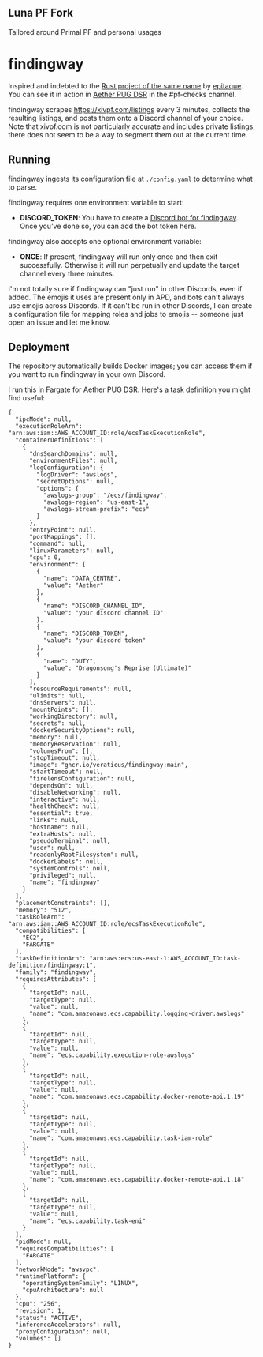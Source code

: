 ## Luna PF Fork 

Tailored around Primal PF and personal usages

# findingway

Inspired and indebted to the [Rust project of the same name](https://github.com/epitaque/findingway/) by [epitaque](https://github.com/epitaque). You can see it in action in [Aether PUG DSR](https://discord.gg/aetherpugdsr) in the #pf-checks channel.

findingway scrapes https://xivpf.com/listings every 3 minutes, collects the resulting listings, and posts them onto a Discord channel of your choice. Note that xivpf.com is not particularly accurate and includes private listings; there does not seem to be a way to segment them out at the current time.

## Running

findingway ingests its configuration file at `./config.yaml` to determine what to parse.

findingway requires one environment variable to start:

* **DISCORD_TOKEN**: You have to create a [Discord bot for findingway](https://discord.com/developers/applications). Once you've done so, you can add the bot token here.

findingway also accepts one optional environment variable:

* **ONCE**: If present, findingway will run only once and then exit successfully. Otherwise it will run perpetually and update the target channel every three minutes.

I'm not totally sure if findingway can "just run" in other Discords, even if added. The emojis it uses are present only in APD, and bots can't always use emojis across Discords. If it can't be run in other Discords, I can create a configuration file for mapping roles and jobs to emojis -- someone just open an issue and let me know.

## Deployment

The repository automatically builds Docker images; you can access them if you want to run findingway in your own Discord.

I run this in Fargate for Aether PUG DSR. Here's a task definition you might find useful:

```
{
  "ipcMode": null,
  "executionRoleArn": "arn:aws:iam::AWS_ACCOUNT_ID:role/ecsTaskExecutionRole",
  "containerDefinitions": [
    {
      "dnsSearchDomains": null,
      "environmentFiles": null,
      "logConfiguration": {
        "logDriver": "awslogs",
        "secretOptions": null,
        "options": {
          "awslogs-group": "/ecs/findingway",
          "awslogs-region": "us-east-1",
          "awslogs-stream-prefix": "ecs"
        }
      },
      "entryPoint": null,
      "portMappings": [],
      "command": null,
      "linuxParameters": null,
      "cpu": 0,
      "environment": [
        {
          "name": "DATA_CENTRE",
          "value": "Aether"
        },
        {
          "name": "DISCORD_CHANNEL_ID",
          "value": "your discord channel ID"
        },
        {
          "name": "DISCORD_TOKEN",
          "value": "your discord token"
        },
        {
          "name": "DUTY",
          "value": "Dragonsong's Reprise (Ultimate)"
        }
      ],
      "resourceRequirements": null,
      "ulimits": null,
      "dnsServers": null,
      "mountPoints": [],
      "workingDirectory": null,
      "secrets": null,
      "dockerSecurityOptions": null,
      "memory": null,
      "memoryReservation": null,
      "volumesFrom": [],
      "stopTimeout": null,
      "image": "ghcr.io/veraticus/findingway:main",
      "startTimeout": null,
      "firelensConfiguration": null,
      "dependsOn": null,
      "disableNetworking": null,
      "interactive": null,
      "healthCheck": null,
      "essential": true,
      "links": null,
      "hostname": null,
      "extraHosts": null,
      "pseudoTerminal": null,
      "user": null,
      "readonlyRootFilesystem": null,
      "dockerLabels": null,
      "systemControls": null,
      "privileged": null,
      "name": "findingway"
    }
  ],
  "placementConstraints": [],
  "memory": "512",
  "taskRoleArn": "arn:aws:iam::AWS_ACCOUNT_ID:role/ecsTaskExecutionRole",
  "compatibilities": [
    "EC2",
    "FARGATE"
  ],
  "taskDefinitionArn": "arn:aws:ecs:us-east-1:AWS_ACCOUNT_ID:task-definition/findingway:1",
  "family": "findingway",
  "requiresAttributes": [
    {
      "targetId": null,
      "targetType": null,
      "value": null,
      "name": "com.amazonaws.ecs.capability.logging-driver.awslogs"
    },
    {
      "targetId": null,
      "targetType": null,
      "value": null,
      "name": "ecs.capability.execution-role-awslogs"
    },
    {
      "targetId": null,
      "targetType": null,
      "value": null,
      "name": "com.amazonaws.ecs.capability.docker-remote-api.1.19"
    },
    {
      "targetId": null,
      "targetType": null,
      "value": null,
      "name": "com.amazonaws.ecs.capability.task-iam-role"
    },
    {
      "targetId": null,
      "targetType": null,
      "value": null,
      "name": "com.amazonaws.ecs.capability.docker-remote-api.1.18"
    },
    {
      "targetId": null,
      "targetType": null,
      "value": null,
      "name": "ecs.capability.task-eni"
    }
  ],
  "pidMode": null,
  "requiresCompatibilities": [
    "FARGATE"
  ],
  "networkMode": "awsvpc",
  "runtimePlatform": {
    "operatingSystemFamily": "LINUX",
    "cpuArchitecture": null
  },
  "cpu": "256",
  "revision": 1,
  "status": "ACTIVE",
  "inferenceAccelerators": null,
  "proxyConfiguration": null,
  "volumes": []
}
```
